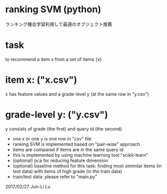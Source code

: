 # ranking SVM (python)
ランキング機会学習利用して最適のオブジェクト推薦
# task
to recommend a item x from a set of items {x}
# item x: ("x.csv")
x has feature values
and a grade-level y (at the same row in "y.csv")
# grade-level y: ("y.csv")
y consists of grade (the first) and query id (the second)

- one x or one y is one row in "csv" file
- ranking SVM is implemented based on "pair-wise" approach
- items are compared if items are in the same query id
- this is implemented by using machine learning tool "scikit-learn"
- (optional) pca for reducing feature dimension
- (optional) baseline method for this task: finding most simimlar items (in test data) with items of high grade (in the train data)
- train/test data: please refer to "main.py"

2017/02/27
Jun-Li Lu
